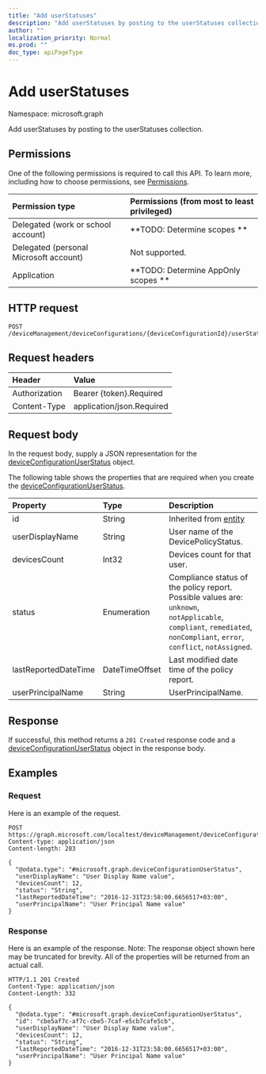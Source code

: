 ```yaml
---
title: "Add userStatuses"
description: "Add userStatuses by posting to the userStatuses collection."
author: ""
localization_priority: Normal
ms.prod: ""
doc_type: apiPageType
---
```


# Add userStatuses

Namespace: microsoft.graph

Add userStatuses by posting to the userStatuses collection.

## Permissions
One of the following permissions is required to call this API. To learn more, including how to choose permissions, see [Permissions](/concepts/permissions-reference.md).

|Permission type|Permissions (from most to least privileged)|
|:---|:---|
|Delegated (work or school account)|**TODO: Determine scopes **|
|Delegated (personal Microsoft account)|Not supported.|
|Application|**TODO: Determine AppOnly scopes **|

## HTTP request
<!-- {
  "blockType": "ignored"
}
-->
``` http
POST /deviceManagement/deviceConfigurations/{deviceConfigurationId}/userStatuses/$ref
```

## Request headers
|Header|Value|
|:---|:---|
|Authorization|Bearer {token}.Required|
|Content-Type|application/json.Required|

## Request body
In the request body, supply a JSON representation for the [deviceConfigurationUserStatus](../resources/deviceconfigurationuserstatus.md) object.

The following table shows the properties that are required when you create the [deviceConfigurationUserStatus](../resources/deviceconfigurationuserstatus.md).

|Property|Type|Description|
|:---|:---|:---|
|id|String| Inherited from [entity](../resources/entity.md)|
|userDisplayName|String|User name of the DevicePolicyStatus.|
|devicesCount|Int32|Devices count for that user.|
|status|Enumeration|Compliance status of the policy report. Possible values are: `unknown`, `notApplicable`, `compliant`, `remediated`, `nonCompliant`, `error`, `conflict`, `notAssigned`.|
|lastReportedDateTime|DateTimeOffset|Last modified date time of the policy report.|
|userPrincipalName|String|UserPrincipalName.|



## Response
If successful, this method returns a `201 Created` response code and a [deviceConfigurationUserStatus](../resources/deviceconfigurationuserstatus.md) object in the response body.

## Examples

### Request
Here is an example of the request.
<!-- {
  "blockType": "request",
  "name": "create_deviceconfigurationuserstatus_from_"
}
-->
``` http
POST https://graph.microsoft.com/localtest/deviceManagement/deviceConfigurations/{deviceConfigurationId}/userStatuses
Content-type: application/json
Content-length: 283

{
  "@odata.type": "#microsoft.graph.deviceConfigurationUserStatus",
  "userDisplayName": "User Display Name value",
  "devicesCount": 12,
  "status": "String",
  "lastReportedDateTime": "2016-12-31T23:58:00.6656517+03:00",
  "userPrincipalName": "User Principal Name value"
}
```

### Response
Here is an example of the response. Note: The response object shown here may be truncated for brevity. All of the properties will be returned from an actual call.
<!-- {
  "blockType": "response",
  "truncated": true,
  "@odata.type": "microsoft.graph.deviceconfigurationuserstatus"
}
-->
``` http
HTTP/1.1 201 Created
Content-Type: application/json
Content-Length: 332

{
  "@odata.type": "#microsoft.graph.deviceConfigurationUserStatus",
  "id": "cbe5af7c-af7c-cbe5-7caf-e5cb7cafe5cb",
  "userDisplayName": "User Display Name value",
  "devicesCount": 12,
  "status": "String",
  "lastReportedDateTime": "2016-12-31T23:58:00.6656517+03:00",
  "userPrincipalName": "User Principal Name value"
}
```

